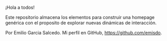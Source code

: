 ¡Hola a todos!

Este repositorio almacena los elementos para construir una homepage genérica con el proposito de explorar nuevas dinámicas de interacción.

Por Emilio Garcia Salcedo.
Mi perfil en GitHub, https://github.com/emisdo.
